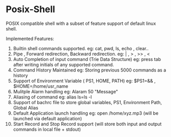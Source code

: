 # Posix-Shell

POSIX compatible shell with a subset of feature support of default linux shell.

Implemented Features:
1. Builtin shell commands supported.
   eg: cat, pwd, ls, echo , clear..
2. Pipe , Forward redirection, Backward redirection.
   eg: | , > , >> , <
3. Auto Completion of input command (Trie Data Structure)
   eg: press tab after writing initials of any supported command.
4. Command History Maintained
   eg: Storing previous 5000 commands as a history 
5. Support of Environment Variable ( PS1, HOME, PATH)
   eg: $PS1=&& , $HOME=/home/usr_name
6. Mulitple Alarm handling
   eg: Alaram 50 "Message"
7. Aliasing of command
   eg: alias ls=ls -l
8. Support of bachrc file to store global variables, PS1, Environment Path, Global Alias
9. Default Application launch handling 
   eg: open /home/xyz.mp3 (will be launched via default application)
10. Start Record and Stop Record support (will store both input and output commands in local file + stdout)
